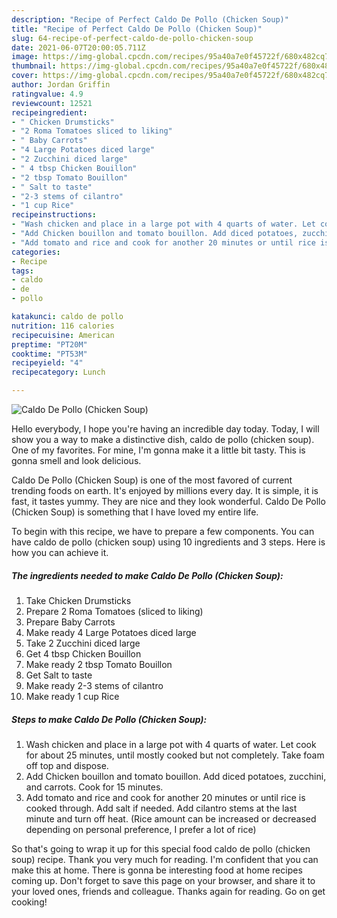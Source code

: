 ```yaml
---
description: "Recipe of Perfect Caldo De Pollo (Chicken Soup)"
title: "Recipe of Perfect Caldo De Pollo (Chicken Soup)"
slug: 64-recipe-of-perfect-caldo-de-pollo-chicken-soup
date: 2021-06-07T20:00:05.711Z
image: https://img-global.cpcdn.com/recipes/95a40a7e0f45722f/680x482cq70/caldo-de-pollo-chicken-soup-recipe-main-photo.jpg
thumbnail: https://img-global.cpcdn.com/recipes/95a40a7e0f45722f/680x482cq70/caldo-de-pollo-chicken-soup-recipe-main-photo.jpg
cover: https://img-global.cpcdn.com/recipes/95a40a7e0f45722f/680x482cq70/caldo-de-pollo-chicken-soup-recipe-main-photo.jpg
author: Jordan Griffin
ratingvalue: 4.9
reviewcount: 12521
recipeingredient:
- " Chicken Drumsticks"
- "2 Roma Tomatoes sliced to liking"
- " Baby Carrots"
- "4 Large Potatoes diced large"
- "2 Zucchini diced large"
- " 4 tbsp Chicken Bouillon"
- "2 tbsp Tomato Bouillon"
- " Salt to taste"
- "2-3 stems of cilantro"
- "1 cup Rice"
recipeinstructions:
- "Wash chicken and place in a large pot with 4 quarts of water. Let cook for about 25 minutes, until mostly cooked but not completely. Take foam off top and dispose."
- "Add Chicken bouillon and tomato bouillon. Add diced potatoes, zucchini, and carrots. Cook for 15 minutes."
- "Add tomato and rice and cook for another 20 minutes or until rice is cooked through. Add salt if needed. Add cilantro stems at the last minute and turn off heat. (Rice amount can be increased or decreased depending on personal preference, I prefer a lot of rice)"
categories:
- Recipe
tags:
- caldo
- de
- pollo

katakunci: caldo de pollo 
nutrition: 116 calories
recipecuisine: American
preptime: "PT20M"
cooktime: "PT53M"
recipeyield: "4"
recipecategory: Lunch

---
```



![Caldo De Pollo (Chicken Soup)](https://img-global.cpcdn.com/recipes/95a40a7e0f45722f/680x482cq70/caldo-de-pollo-chicken-soup-recipe-main-photo.jpg)

Hello everybody, I hope you're having an incredible day today. Today, I will show you a way to make a distinctive dish, caldo de pollo (chicken soup). One of my favorites. For mine, I'm gonna make it a little bit tasty. This is gonna smell and look delicious.



Caldo De Pollo (Chicken Soup) is one of the most favored of current trending foods on earth. It's enjoyed by millions every day. It is simple, it is fast, it tastes yummy. They are nice and they look wonderful. Caldo De Pollo (Chicken Soup) is something that I have loved my entire life.


To begin with this recipe, we have to prepare a few components. You can have caldo de pollo (chicken soup) using 10 ingredients and 3 steps. Here is how you can achieve it.

<!--inarticleads1-->

##### The ingredients needed to make Caldo De Pollo (Chicken Soup):

1. Take  Chicken Drumsticks
1. Prepare 2 Roma Tomatoes (sliced to liking)
1. Prepare  Baby Carrots
1. Make ready 4 Large Potatoes diced large
1. Take 2 Zucchini diced large
1. Get  4 tbsp Chicken Bouillon
1. Make ready 2 tbsp Tomato Bouillon
1. Get  Salt to taste
1. Make ready 2-3 stems of cilantro
1. Make ready 1 cup Rice




<!--inarticleads2-->

##### Steps to make Caldo De Pollo (Chicken Soup):

1. Wash chicken and place in a large pot with 4 quarts of water. Let cook for about 25 minutes, until mostly cooked but not completely. Take foam off top and dispose.
1. Add Chicken bouillon and tomato bouillon. Add diced potatoes, zucchini, and carrots. Cook for 15 minutes.
1. Add tomato and rice and cook for another 20 minutes or until rice is cooked through. Add salt if needed. Add cilantro stems at the last minute and turn off heat. (Rice amount can be increased or decreased depending on personal preference, I prefer a lot of rice)




So that's going to wrap it up for this special food caldo de pollo (chicken soup) recipe. Thank you very much for reading. I'm confident that you can make this at home. There is gonna be interesting food at home recipes coming up. Don't forget to save this page on your browser, and share it to your loved ones, friends and colleague. Thanks again for reading. Go on get cooking!
